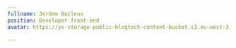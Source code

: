 ```yaml
---
fullname: Jérôme Boileux
position: Developer front-end
avatar: https://ys-storage-public-blogtech-content-bucket.s3.eu-west-3.amazonaws.com/avataaar.svg

---
```


